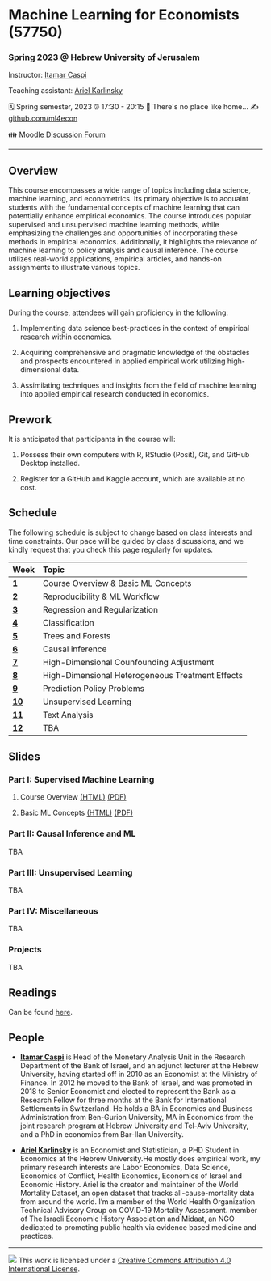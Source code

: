 Machine Learning for Economists (57750)
================

### Spring 2023 @ Hebrew University of Jerusalem

Instructor: [Itamar Caspi](https://itamarcaspi.rbind.io)

Teaching assistant: [Ariel Karlinsky](https://akarlinsky.github.io/)

:spiral_calendar: Spring semester, 2023
:alarm_clock:     17:30 - 20:15
:hotel:           There's no place like home...
:writing_hand:    [github.com/ml4econ](https://github.com/ml4econ/lecture-notes-2023)

:family:          [Moodle Discussion Forum](https://moodle2.cs.huji.ac.il/nu22/mod/forum/view.php?id=342325)

-----

## Overview

This course encompasses a wide range of topics including data science, machine learning, and econometrics. Its primary objective is to acquaint students with the fundamental concepts of machine learning that can potentially enhance empirical economics. The course introduces popular supervised and unsupervised machine learning methods, while emphasizing the challenges and opportunities of incorporating these methods in empirical economics. Additionally, it highlights the relevance of machine learning to policy analysis and causal inference. The course utilizes real-world applications, empirical articles, and hands-on assignments to illustrate various topics.

## Learning objectives

During the course, attendees will gain proficiency in the following:

1. Implementing data science best-practices in the context of empirical research within economics.

2. Acquiring comprehensive and pragmatic knowledge of the obstacles and prospects encountered in applied empirical work utilizing high-dimensional data.

3. Assimilating techniques and insights from the field of machine learning into applied empirical research conducted in economics.


## Prework

It is anticipated that participants in the course will:

1. Possess their own computers with R, RStudio (Posit), Git, and GitHub Desktop installed.

2. Register for a GitHub and Kaggle account, which are available at no cost.


## Schedule

The following schedule is subject to change based on class interests and time constraints. Our pace will be guided by class discussions, and we kindly request that you check this page regularly for updates.

| Week                  | Topic                                               |
|:----------------------|:----------------------------------------------------|
| [**1**](#week-1)      | Course Overview & Basic ML Concepts                 |
| [**2**](#week-2)      | Reproducibility & ML Workflow                       |
| [**3**](#week-3)      | Regression and Regularization                       |
| [**4**](#week-4)      | Classification                                      |
| [**5**](#week-5)      | Trees and Forests                                   |
| [**6**](#week-6)      | Causal inference                                    | 
| [**7**](#week-7)      | High-Dimensional Counfounding Adjustment            |
| [**8**](#week-7)      | High-Dimensional Heterogeneous Treatment Effects    |
| [**9**](#week-8)      | Prediction Policy Problems                          |
| [**10**](#week-9)     | Unsupervised Learning                               |
| [**11**](#week-10)    | Text Analysis                                       |
| [**12**](#week-11)    | TBA                                                 |


## Slides

### Part I: Supervised Machine Learning

1. Course Overview [(HTML)](https://raw.githack.com/ml4econ/lecture-notes-2023/master/01-overview/01-overview.html)
[(PDF)](https://raw.githack.com/ml4econ/lecture-notes-2023/master/01-overview/01-overview.pdf) 

2. Basic ML Concepts [(HTML)](https://raw.githack.com/ml4econ/lecture-notes-2023/master/02-basic-ml-concepts/02-basic-ml-concepts.html)
[(PDF)](https://raw.githack.com/ml4econ/lecture-notes-2023/master/02-basic-ml-concepts/02-basic-ml-concepts.pdf) 

### Part II: Causal Inference and ML

TBA

### Part III: Unsupervised Learning

TBA

### Part IV: Miscellaneous

TBA

### Projects

TBA

## Readings

Can be found [here](https://github.com/ml4econ/lecture-notes-2023/blob/master/resources.md).

## People

+ [**Itamar Caspi**](https://itamarcaspi.rbind.io) is Head of the Monetary Analysis Unit in the Research Department of the Bank of Israel, and an adjunct lecturer at the Hebrew University, having started off in 2010 as an Economist at the Ministry of Finance. In 2012 he moved to the Bank of Israel, and was promoted in 2018 to Senior Economist and elected to represent the Bank as a Research Fellow for three months at the Bank for International Settlements in Switzerland. He holds a BA in Economics and Business Administration from Ben-Gurion University, MA in Economics from the joint research program at Hebrew University and Tel-Aviv University, and a PhD in economics from Bar-Ilan University.

+ [**Ariel Karlinsky**](https://akarlinsky.github.io/) is an Economist and Statistician, a PHD Student in Economics at the Hebrew University.He mostly does empirical work, my primary research interests are Labor Economics, Data Science, Economics of Conflict, Health Economics, Economics of Israel and Economic History. Ariel is the creator and maintainer of the World Mortality Dataset, an open dataset that tracks all-cause-mortality data from around the world. I’m a member of the World Health Organization Technical Advisory Group on COVID-19 Mortality Assessment. member of The Israeli Economic History Association and Midaat, an NGO dedicated to promoting public health via evidence based medicine and practices.
-----

![](https://i.creativecommons.org/l/by/4.0/88x31.png) This work is
licensed under a [Creative Commons Attribution 4.0 International
License](https://creativecommons.org/licenses/by/4.0/).

